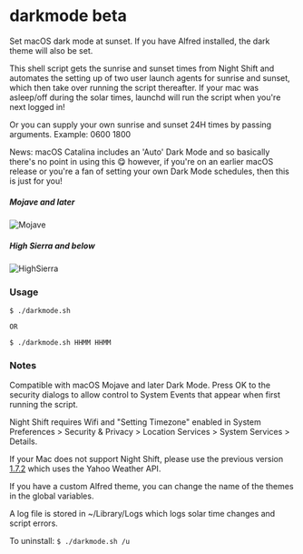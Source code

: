 # darkmode beta

Set macOS dark mode at sunset. If you have Alfred installed, the dark theme will also be set.

This shell script gets the sunrise and sunset times from Night Shift and automates the setting up of two user launch agents for sunrise and sunset, which then take over running the script thereafter. If your mac was asleep/off during the solar times, launchd will run the script when you're next logged in!

Or you can supply your own sunrise and sunset 24H times by passing arguments. Example: 0600 1800

News: macOS Catalina includes an 'Auto' Dark Mode and so basically there's no point in using this 😋 however, if you're on an earlier macOS release or you're a fan of setting your own Dark Mode schedules, then this is just for you!

##### Mojave and later
![Mojave](resources/mojave.gif "Mojave Dark Mode")

##### High Sierra and below
![HighSierra](resources/highsierra.gif "High Sierra dark menu bar and dock")

### Usage
```
$ ./darkmode.sh

OR

$ ./darkmode.sh HHMM HHMM
```

### Notes

Compatible with macOS Mojave and later Dark Mode. Press OK to the security dialogs to allow control to System Events that appear when first running the script.

Night Shift requires Wifi and "Setting Timezone" enabled in System Preferences > Security & Privacy > Location Services > System Services > Details.

If your Mac does not support Night Shift, please use the previous version [1.7.2](https://github.com/katernet/darkmode/releases/tag/1.7.2) which uses the Yahoo Weather API.

If you have a custom Alfred theme, you can change the name of the themes in the global variables.

A log file is stored in ~/Library/Logs which logs solar time changes and script errors.

To uninstall: ```$ ./darkmode.sh /u```
